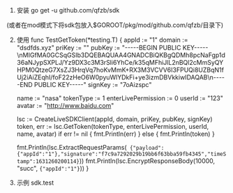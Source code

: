 1. 安装
go get -u github.com/qfzb/sdk

(或者在mod模式下将sdk包放入$GOROOT/pkg/mod/github.com/qfzb/目录下)

2. 使用
func TestGetToken(*testing.T) {
	appId := "1"
	domain := "dsdfds.xyz"
	priKey := ""
	pubKey := "-----BEGIN PUBLIC KEY-----\nMIGfMA0GCSqGSIb3DQEBAQUAA4GNADCBiQKBgQDMh8pcNaFgp1d36aNJypSXPLJ/Yz9DX3c3M3rSli6YhCe/k35qMFhiJlL2nBQl2cMmSyQYHPM0QtzeG7XsZJ3HrqVq7hoKvMmK+RX3M3VCVV6I3FPUQi8UZBqN1fUj2iAiZEqhI/foF22zHeO6W0pyuWlYDkFi+ye3izmDBVkkiwIDAQAB\n-----END PUBLIC KEY-----"
	signKey := "7oAizspc"

	name := "nasa"
	tokenType := 1
	enterLivePermission := 0
	userId := "123"
	avatar := "http://www.baidu.com"

	lsc := CreateLiveSDKClient(appId, domain, priKey, pubKey, signKey)
	token, err := lsc.GetToken(tokenType, enterLivePermission, userId, name, avatar)
	if err != nil {
		fmt.Println(err)
	} else {
		fmt.Println(token)
	}

	fmt.Println(lsc.ExtractRequestParams(`
	{"payload":{"appId":"1"},"signature":"f7c9a7292029b19bb6f63bba59fb4345","timeStamp":1631260200114}`))
	fmt.Println(lsc.EncryptResponseBody(10000, "succ", `{"appId":"1"}`))
}

3. 示例
sdk.test
